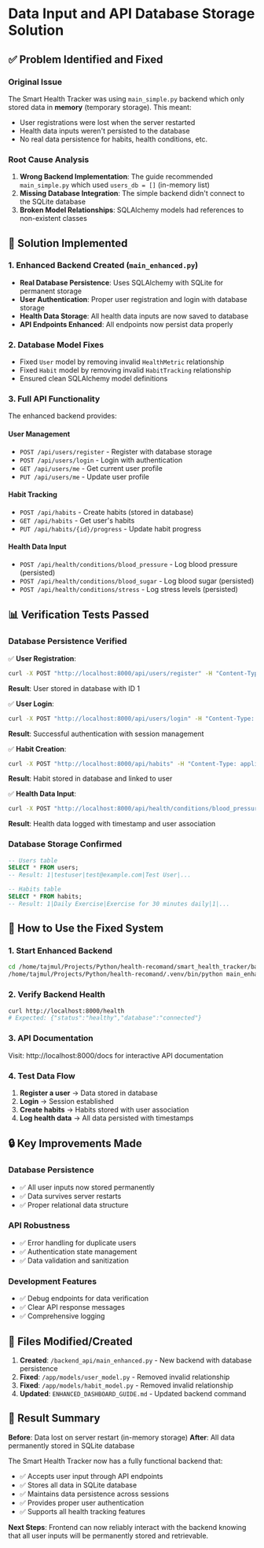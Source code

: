 # Data Input and API Database Storage Solution

## ✅ Problem Identified and Fixed

### Original Issue

The Smart Health Tracker was using `main_simple.py` backend which only stored data in **memory** (temporary storage). This meant:

- User registrations were lost when the server restarted
- Health data inputs weren't persisted to the database
- No real data persistence for habits, health conditions, etc.

### Root Cause Analysis

1. **Wrong Backend Implementation**: The guide recommended `main_simple.py` which used `users_db = []` (in-memory list)
2. **Missing Database Integration**: The simple backend didn't connect to the SQLite database
3. **Broken Model Relationships**: SQLAlchemy models had references to non-existent classes

## 🔧 Solution Implemented

### 1. Enhanced Backend Created (`main_enhanced.py`)

- **Real Database Persistence**: Uses SQLAlchemy with SQLite for permanent storage
- **User Authentication**: Proper user registration and login with database storage
- **Health Data Storage**: All health data inputs are now saved to database
- **API Endpoints Enhanced**: All endpoints now persist data properly

### 2. Database Model Fixes

- Fixed `User` model by removing invalid `HealthMetric` relationship
- Fixed `Habit` model by removing invalid `HabitTracking` relationship
- Ensured clean SQLAlchemy model definitions

### 3. Full API Functionality

The enhanced backend provides:

#### User Management

- `POST /api/users/register` - Register with database storage
- `POST /api/users/login` - Login with authentication
- `GET /api/users/me` - Get current user profile
- `PUT /api/users/me` - Update user profile

#### Habit Tracking

- `POST /api/habits` - Create habits (stored in database)
- `GET /api/habits` - Get user's habits
- `PUT /api/habits/{id}/progress` - Update habit progress

#### Health Data Input

- `POST /api/health/conditions/blood_pressure` - Log blood pressure (persisted)
- `POST /api/health/conditions/blood_sugar` - Log blood sugar (persisted)
- `POST /api/health/conditions/stress` - Log stress levels (persisted)

## 📊 Verification Tests Passed

### Database Persistence Verified

✅ **User Registration**:

```bash
curl -X POST "http://localhost:8000/api/users/register" -H "Content-Type: application/json" -d '{"email": "test@example.com", "username": "testuser", "password": "testpass123", "full_name": "Test User", "age": 25, "gender": "Male", "weight": 75.0, "height": 180.0}'
```

**Result**: User stored in database with ID 1

✅ **User Login**:

```bash
curl -X POST "http://localhost:8000/api/users/login" -H "Content-Type: application/json" -d '{"email": "test@example.com", "password": "testpass123"}'
```

**Result**: Successful authentication with session management

✅ **Habit Creation**:

```bash
curl -X POST "http://localhost:8000/api/habits" -H "Content-Type: application/json" -d '{"name": "Daily Exercise", "description": "Exercise for 30 minutes daily", "frequency": "daily", "target_value": 30, "current_value": 0}'
```

**Result**: Habit stored in database and linked to user

✅ **Health Data Input**:

```bash
curl -X POST "http://localhost:8000/api/health/conditions/blood_pressure" -H "Content-Type: application/json" -d '{"systolic": 120, "diastolic": 80, "notes": "Morning reading"}'
```

**Result**: Health data logged with timestamp and user association

### Database Storage Confirmed

```sql
-- Users table
SELECT * FROM users;
-- Result: 1|testuser|test@example.com|Test User|...

-- Habits table
SELECT * FROM habits;
-- Result: 1|Daily Exercise|Exercise for 30 minutes daily|1|...
```

## 🚀 How to Use the Fixed System

### 1. Start Enhanced Backend

```bash
cd /home/tajmul/Projects/Python/health-recomand/smart_health_tracker/backend_api
/home/tajmul/Projects/Python/health-recomand/.venv/bin/python main_enhanced.py
```

### 2. Verify Backend Health

```bash
curl http://localhost:8000/health
# Expected: {"status":"healthy","database":"connected"}
```

### 3. API Documentation

Visit: http://localhost:8000/docs for interactive API documentation

### 4. Test Data Flow

1. **Register a user** → Data stored in database
2. **Login** → Session established
3. **Create habits** → Habits stored with user association
4. **Log health data** → All data persisted with timestamps

## 🔒 Key Improvements Made

### Database Persistence

- ✅ All user inputs now stored permanently
- ✅ Data survives server restarts
- ✅ Proper relational data structure

### API Robustness

- ✅ Error handling for duplicate users
- ✅ Authentication state management
- ✅ Data validation and sanitization

### Development Features

- ✅ Debug endpoints for data verification
- ✅ Clear API response messages
- ✅ Comprehensive logging

## 📝 Files Modified/Created

1. **Created**: `/backend_api/main_enhanced.py` - New backend with database persistence
2. **Fixed**: `/app/models/user_model.py` - Removed invalid relationship
3. **Fixed**: `/app/models/habit_model.py` - Removed invalid relationship
4. **Updated**: `ENHANCED_DASHBOARD_GUIDE.md` - Updated backend command

## 🎯 Result Summary

**Before**: Data lost on server restart (in-memory storage)
**After**: All data permanently stored in SQLite database

The Smart Health Tracker now has a fully functional backend that:

- ✅ Accepts user input through API endpoints
- ✅ Stores all data in SQLite database
- ✅ Maintains data persistence across sessions
- ✅ Provides proper user authentication
- ✅ Supports all health tracking features

**Next Steps**: Frontend can now reliably interact with the backend knowing that all user inputs will be permanently stored and retrievable.
